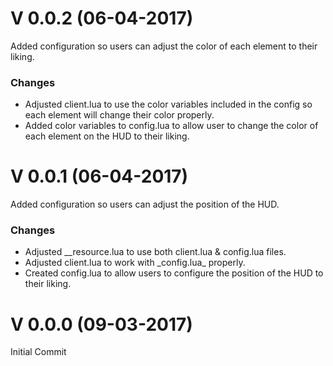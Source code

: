 <h1>V 0.0.2 (06-04-2017)</h1>
Added configuration so users can adjust the color of each element to their liking.
<h3>Changes</h3>
<ul> 
  <li>Adjusted client.lua to use the color variables included in the config so each element will change their color properly.</li>
  <li>Added color variables to config.lua to allow user to change the color of each element on the HUD to their liking.</li>
</ul>

<h1>V 0.0.1 (06-04-2017)</h1>
Added configuration so users can adjust the position of the HUD.
<h3>Changes</h3>
<ul>
<li>Adjusted __resource.lua to use both client.lua & config.lua files.</li>
  <li>Adjusted client.lua to work with _config.lua_ properly.</li>
  <li>Created config.lua to allow users to configure the position of the HUD to their liking.</li>
</ul>

<h1>V 0.0.0 (09-03-2017)</h1>
Initial Commit
